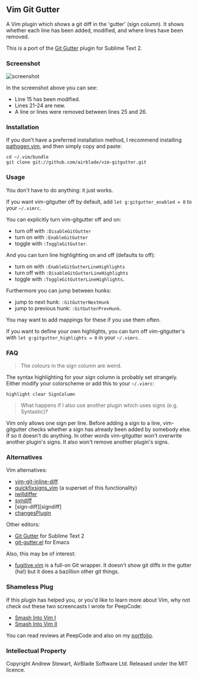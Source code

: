 ## Vim Git Gutter

A Vim plugin which shows a git diff in the 'gutter' (sign column).  It shows whether each line has been added, modified, and where lines have been removed.

This is a port of the [Git Gutter][st2gg] plugin for Sublime Text 2.


### Screenshot

![screenshot](https://raw.github.com/airblade/vim-gitgutter/master/screenshot.png)

In the screenshot above you can see:

* Line 15 has been modified.
* Lines 21-24 are new.
* A line or lines were removed between lines 25 and 26.


### Installation

If you don't have a preferred installation method, I recommend installing [pathogen.vim][pathogen], and then simply copy and paste:

```
cd ~/.vim/bundle
git clone git://github.com/airblade/vim-gitgutter.git
```


### Usage

You don't have to do anything: it just works.

If you want vim-gitgutter off by default, add `let g:gitgutter_enabled = 0` to your `~/.vimrc`.

You can explicitly turn vim-gitgutter off and on:

* turn off with `:DisableGitGutter`
* turn on with `:EnableGitGutter`
* toggle with `:ToggleGitGutter`.

And you can turn line highlighting on and off (defaults to off):

* turn on with `:EnableGitGutterLineHighlights`
* turn off with `:DisableGitGutterLineHighlights`
* toggle with `:ToggleGitGutterLineHighlights`.

Furthermore you can jump between hunks:

* jump to next hunk: `:GitGutterNextHunk`
* jump to previous hunk: `:GitGutterPrevHunk`.

You may want to add mappings for these if you use them often.

If you want to define your own highlights, you can turn off vim-gitgutter's with `let g:gitgutter_highlights = 0` in your `~/.vimrc`.


### FAQ

> The colours in the sign column are weird.

The syntax highlighting for your sign column is probably set strangely.  Either modify your colorscheme or add this to your `~/.vimrc`:

```
highlight clear SignColumn
```

> What happens if I also use another plugin which uses signs (e.g. Syntastic)?

Vim only allows one sign per line.  Before adding a sign to a line, vim-gitgutter checks whether a sign has already been added by somebody else.  If so it doesn't do anything.  In other words vim-gitgutter won't overwrite another plugin's signs.  It also won't remove another plugin's signs.


### Alternatives

Vim alternatives:

* [vim-git-inline-diff][vgid]
* [quickfixsigns_vim][qf] (a superset of this functionality)
* [iwilldiffer][iwd]
* [svndiff][svndiff]
* [sign-diff][signdiff]
* [changesPlugin][changes]

Other editors:

* [Git Gutter][st2gg] for Sublime Text 2
* [git-gutter.el][gge] for Emacs

Also, this may be of interest:

* [fugitive.vim][fugitive] is a full-on Git wrapper.  It doesn't show git diffs in the gutter (ha!) but it does a bazillion other git things.


### Shameless Plug

If this plugin has helped you, or you'd like to learn more about Vim, why not check out these two screencasts I wrote for PeepCode:

* [Smash Into Vim I][siv1]
* [Smash Into Vim II][siv2]

You can read reviews at PeepCode and also on my [portfolio][].


### Intellectual Property

Copyright Andrew Stewart, AirBlade Software Ltd.  Released under the MIT licence.


  [st2gg]: https://github.com/jisaacks/GitGutter
  [pathogen]: https://github.com/tpope/vim-pathogen
  [qf]: https://github.com/tomtom/quickfixsigns_vim
  [fugitive]: https://github.com/tpope/vim-fugitive
  [siv1]: https://peepcode.com/products/smash-into-vim-i
  [siv2]: https://peepcode.com/products/smash-into-vim-ii
  [portfolio]: http://airbladesoftware.com/portfolio#vim
  [vgid]: https://github.com/luxflux/vim-git-inline-diff
  [gge]: https://github.com/syohex/emacs-git-gutter
  [iwd]: https://bitbucket.org/sirpengi/iwilldiffer
  [svndiff]: http://www.vim.org/scripts/script.php?script_id=1881
  [sign-diff]: http://www.vim.org/scripts/script.php?script_id=2712
  [changes]: http://www.vim.org/scripts/script.php?script_id=3052
